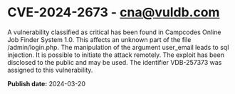 # CVE-2024-2673 - cna@vuldb.com

A vulnerability classified as critical has been found in Campcodes Online Job Finder System 1.0. This affects an unknown part of the file /admin/login.php. The manipulation of the argument user_email leads to sql injection. It is possible to initiate the attack remotely. The exploit has been disclosed to the public and may be used. The identifier VDB-257373 was assigned to this vulnerability.

**Publish date:** 2024-03-20
